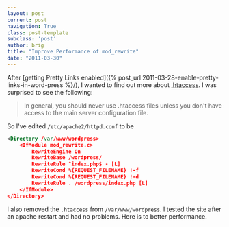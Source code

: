 ```yaml
---
layout: post
current: post
navigation: True
class: post-template
subclass: 'post'
author: brig
title: "Improve Performance of mod_rewrite"
date: "2011-03-30"
---
```


After [getting Pretty Links enabled]({% post_url 2011-03-28-enable-pretty-links-in-word-press %}/), I wanted to find out more about [.htaccess](http://httpd.apache.org/docs/current/howto/htaccess.html). I was surprised to see the following:

> In general, you should never use .htaccess files unless you don't have access to the main server configuration file.

So I've edited `/etc/apache2/httpd.conf` to be

```xml
<Directory /var/www/wordpress> 
    <IfModule mod_rewrite.c> 
        RewriteEngine On 
        RewriteBase /wordpress/ 
        RewriteRule ^index.php$ - [L] 
        RewriteCond %{REQUEST_FILENAME} !-f 
        RewriteCond %{REQUEST_FILENAME} !-d 
        RewriteRule . /wordpress/index.php [L] 
    </IfModule> 
</Directory>
```

I also removed the `.htaccess` from `/var/www/wordpress`. I tested the site after an apache restart and had no problems. Here is to better performance.
